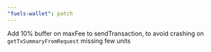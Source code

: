 ```yaml
---
"fuels-wallet": patch
---
```


Add 10% buffer on maxFee to sendTransaction, to avoid crashing on `getTxSummaryFromRequest` missing few units

